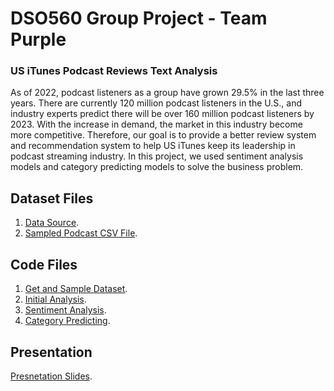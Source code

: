 # DSO560 Group Project - Team Purple
### US iTunes Podcast Reviews Text Analysis
As of 2022, podcast listeners as a group have grown 29.5% in the last three years. There are currently 120 million podcast listeners in the U.S., and industry experts predict there will be over 160 million podcast listeners by 2023.
With the increase in demand, the market in this industry become more competitive. Therefore, our goal is to provide a better review system and recommendation system to help US iTunes keep its leadership in podcast streaming industry. In this project, we used sentiment analysis models and category predicting models to solve the business problem. 

## Dataset Files
1. [Data Source](https://www.kaggle.com/datasets/thoughtvector/podcastreviews).
2. [Sampled Podcast CSV File](https://github.com/ycmillielin/Natural-language-processing/blob/main/Project/Dataset/podcast_sample.csv.zip).

## Code Files
1. [Get and Sample Dataset](https://github.com/ycmillielin/Natural-language-processing/blob/main/Project/Code/GetSampleData.ipynb).
2. [Initial Analysis](https://github.com/ycmillielin/Natural-language-processing/blob/main/Project/Code/Initial_Analysis.ipynb).
3. [Sentiment Analysis](https://github.com/ycmillielin/Natural-language-processing/blob/main/Project/Code/Sentiment_Analysis_Modelling.ipynb).
4. [Category Predicting](https://github.com/ycmillielin/Natural-language-processing/blob/main/Project/Code/Category_Predicting_using_Reviews.ipynb.ipynb).

## Presentation
[Presnetation Slides](https://github.com/ycmillielin/Natural-language-processing/blob/main/Project/NLP_podcast.pdf).
